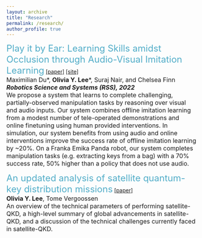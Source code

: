 ```yaml
---
layout: archive
title: "Research"
permalink: /research/
author_profile: true
---
```

<!--
{% if author.googlescholar %}
  You can also find my articles on <u><a href="{{author.googlescholar}}">my Google Scholar profile</a>.</u>
{% endif %}

{% include base_path %}

{% for post in site.publications reversed %}
  {% include archive-single.html %}
{% endfor %}
-->
<span style="color:#52ADC8;font-size:24px;">Play it by Ear: Learning Skills amidst Occlusion through Audio-Visual Imitation Learning</span> [\[paper\]](https://arxiv.org/pdf/2205.14850.pdf) [\[site\]](https://sites.google.com/view/playitbyear) <br>
   <sup style="font-size:16px;">Maximilian Du\*, **Olivia Y. Lee**\*, Suraj Nair, and Chelsea Finn <br>
   ***Robotics Science and Systems (RSS), 2022*** <br>
   We propose a system that learns to complete challenging, partially-observed manipulation tasks by reasoning over visual and audio inputs. Our system combines offline imitation learning from a modest number of tele-operated demonstrations and online finetuning using human provided interventions. In simulation, our system benefits from using audio and online interventions improve the success rate of offline imitation learning by ~20%. On a Franka Emika Panda robot, our system completes manipulation tasks (e.g. extracting keys from a bag) with a 70% success rate, 50% higher than a policy that does not use audio.</sup> 
   
<span style="color:#52ADC8;font-size:24px;">An updated analysis of satellite quantum-key distribution missions</span> [\[paper\]](https://arxiv.org/pdf/1909.13061.pdf) <br>
<sup style="font-size:16px;">**Olivia Y. Lee**, Tome Vergoossen<br>
  An overview of the technical parameters of performing satellite-QKD, a high-level summary of global advancements in satellite-QKD, and a discussion of the technical challenges currently faced in satellite-QKD. 